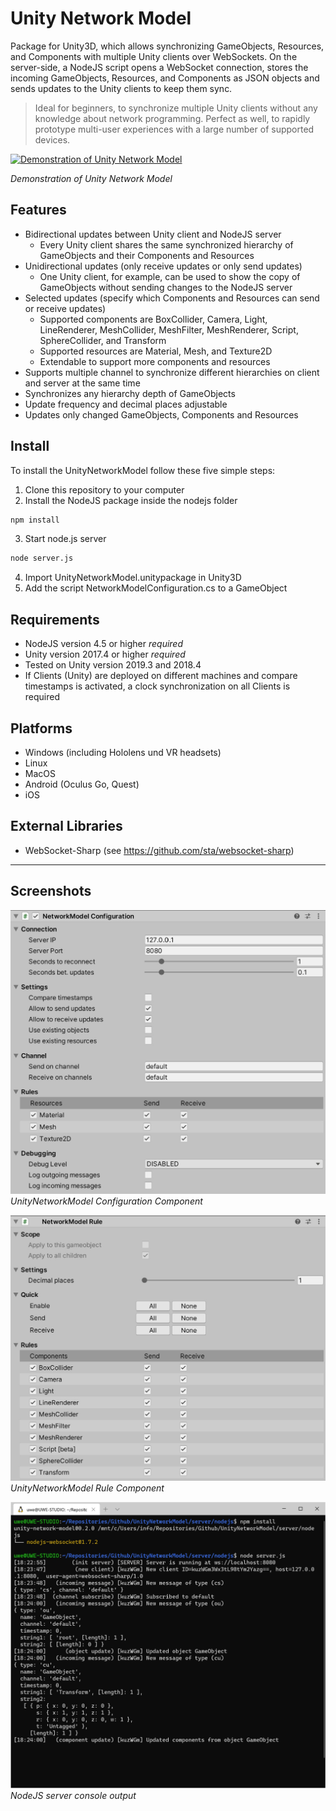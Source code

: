 # Unity Network Model
Package for Unity3D, which allows synchronizing GameObjects, Resources, and Components with multiple Unity clients over WebSockets. On the server-side, a NodeJS script opens a WebSocket connection, stores the incoming GameObjects, Resources, and Components as JSON objects and sends updates to the Unity clients to keep them sync.

> Ideal for beginners, to synchronize multiple Unity clients without any knowledge
> about network programming. Perfect as well, to rapidly prototype
> multi-user experiences with a large number of supported devices.

[![Demonstration of Unity Network Model](http://img.youtube.com/vi/fQcbDtgZxLE/0.jpg)](http://www.youtube.com/watch?v=fQcbDtgZxLE)

*Demonstration of Unity Network Model*

## Features
* Bidirectional updates between Unity client and NodeJS server
   - Every Unity client shares the same synchronized hierarchy of GameObjects and their Components and Resources
* Unidirectional updates (only receive updates or only send updates)
   - One Unity client, for example, can be used to show the copy of GameObjects without sending changes to the NodeJS server
* Selected updates (specify which Components and Resources can send or receive updates)
   - Supported components are BoxCollider, Camera, Light, LineRenderer, MeshCollider, MeshFilter, MeshRenderer, Script, SphereCollider, and Transform
   - Supported resources are Material, Mesh, and Texture2D
   - Extendable to support more components and resources
* Supports multiple channel to synchronize different hierarchies on client and server at the same time
* Synchronizes any hierarchy depth of GameObjects
* Update frequency and decimal places adjustable
* Updates only changed GameObjects, Components and Resources

## Install
To install the UnityNetworkModel follow these five simple steps:
1. Clone this repository to your computer
2. Install the NodeJS package inside the nodejs folder
```sh
npm install
```
3. Start node.js server
```sh
node server.js
```
4. Import UnityNetworkModel.unitypackage in Unity3D
5. Add the script NetworkModelConfiguration.cs to a GameObject

## Requirements
* NodeJS version 4.5 or higher *required*
* Unity version 2017.4 or higher *required*
* Tested on Unity version 2019.3 and 2018.4
* If Clients (Unity) are deployed on different machines and compare timestamps is activated, a clock synchronization on all Clients is required

## Platforms
* Windows (including Hololens und VR headsets)
* Linux
* MacOS
* Android (Oculus Go, Quest)
* iOS

## External Libraries
* WebSocket-Sharp (see https://github.com/sta/websocket-sharp)


-----
## Screenshots

![UnityNetworkModel Configuration Component](https://github.com/UweGruenefeld/UnityNetworkModel/blob/master/showcase/unity-config.jpg?raw=true)
*UnityNetworkModel Configuration Component*

![UnityNetworkModel Rule Component](https://github.com/UweGruenefeld/UnityNetworkModel/blob/master/showcase/unity-rules.jpg?raw=true)
*UnityNetworkModel Rule Component*

![NodeJS server console output](https://github.com/UweGruenefeld/UnityNetworkModel/blob/master/showcase/nodejs-console.jpg?raw=true)
*NodeJS server console output*